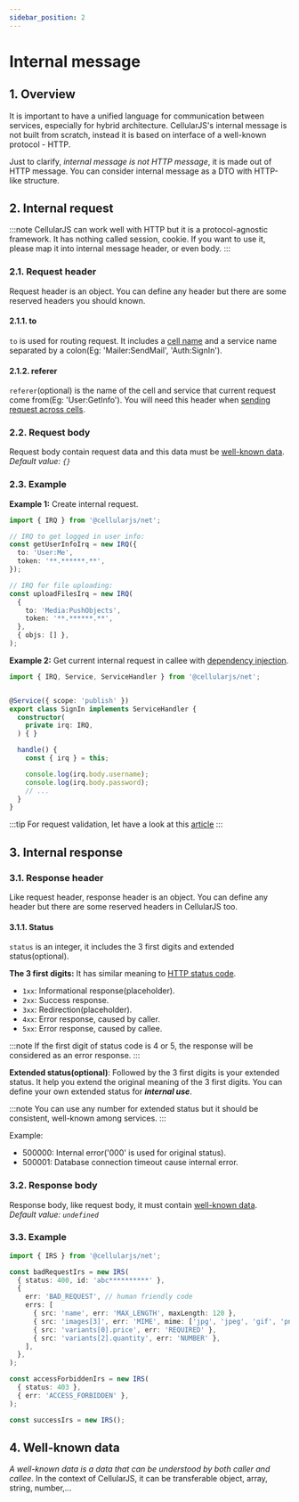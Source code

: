 ```yaml
---
sidebar_position: 2
---
```


# Internal message
## 1. Overview
It is important to have a unified language for communication between services, especially for hybrid architecture. CellularJS's internal message is not built from scratch, instead it is based on interface of a well-known protocol - HTTP.

Just to clarify, _internal message is not HTTP message_, it is made out of HTTP message. You can consider internal message as a DTO with HTTP-like structure.

## 2. Internal request
:::note
CellularJS can work well with HTTP but it is a protocol-agnostic framework. It has nothing called session, cookie. If you want to use it, please map it into internal message header, or even body.
:::

### 2.1. Request header
Request header is an object. You can define any header but there are some reserved headers you should known.

#### 2.1.1. to
`to` is used for routing request. It includes a [cell name](/docs/foundation/net/virtual-network#11-name) and a service name separated by a colon(Eg: 'Mailer:SendMail', 'Auth:SignIn').

#### 2.1.2. referer
`referer`(optional) is the name of the cell and service that current request come from(Eg: 'User:GetInfo'). You will need this header when [sending request across cells](/docs/foundation/net/transporter#2-using-specific-driver).

### 2.2. Request body
Request body contain request data and this data must be [well-known data](/docs/foundation/net/internal-message#4-well-known-data).  
_Default value: `{}`_

### 2.3. Example
**Example 1:** Create internal request.
```ts
import { IRQ } from '@cellularjs/net';

// IRQ to get logged in user info:
const getUserInfoIrq = new IRQ({
  to: 'User:Me',
  token: '**.******.**',
});

// IRQ for file uploading:
const uploadFilesIrq = new IRQ(
  {
    to: 'Media:PushObjects',
    token: '**.******.**',
  },
  { objs: [] },
);
```

**Example 2:** Get current internal request in callee with [dependency injection](/docs/foundation/dependency-injection/overview).
```ts
import { IRQ, Service, ServiceHandler } from '@cellularjs/net';


@Service({ scope: 'publish' })
export class SignIn implements ServiceHandler {
  constructor(
    private irq: IRQ,
  ) { }

  handle() {
    const { irq } = this;

    console.log(irq.body.username);
    console.log(irq.body.password);
    // ...
  }
}
```

:::tip
For request validation, let have a look at this [article](/docs/how-to%20wiki/validation)
:::

## 3. Internal response
### 3.1. Response header
Like request header, response header is an object. You can define any header but there are some reserved headers in CellularJS too.

#### 3.1.1. Status
`status` is an integer, it includes the 3 first digits and extended status(optional).

**The 3 first digits:** It has similar meaning to [HTTP status code](https://en.wikipedia.org/wiki/List_of_HTTP_status_codes).  
- `1xx`: Informational response(placeholder).
- `2xx`: Success response.
- `3xx`: Redirection(placeholder).
- `4xx`: Error response, caused by caller.
- `5xx`: Error response, caused by callee.

:::note
If the first digit of status code is 4 or 5, the response will be considered as an error response.
:::

**Extended status(optional)**: Followed by the 3 first digits is your extended status. It help you extend the original meaning of the 3 first digits. You can define your own extended status for *__internal use__*.

:::note
You can use any number for extended status but it should be consistent, well-known among services.
:::

Example:
- 500000: Internal error('000' is used for original status).
- 500001: Database connection timeout cause internal error.


### 3.2. Response body
Response body, like request body, it must contain [well-known data](/docs/foundation/net/internal-message#4-well-known-data).  
_Default value: `undefined`_

### 3.3. Example
```ts
import { IRS } from '@cellularjs/net';

const badRequestIrs = new IRS(
  { status: 400, id: 'abc**********' },
  {
    err: 'BAD_REQUEST', // human friendly code
    errs: [
      { src: 'name', err: 'MAX_LENGTH', maxLength: 120 },
      { src: 'images[3]', err: 'MIME', mime: ['jpg', 'jpeg', 'gif', 'png' ] },
      { src: 'variants[0].price', err: 'REQUIRED' },
      { src: 'variants[2].quantity', err: 'NUMBER' },
    ],
  },
);

const accessForbiddenIrs = new IRS(
  { status: 403 },
  { err: 'ACCESS_FORBIDDEN' },
);

const successIrs = new IRS();
```

## 4. Well-known data
_A well-known data is a data that can be understood by both caller and callee_. In the context of CellularJS, it can be transferable object, array, string, number,...
